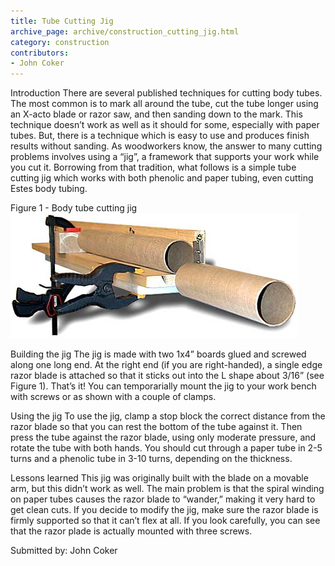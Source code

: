 ```yaml
---
title: Tube Cutting Jig
archive_page: archive/construction_cutting_jig.html
category: construction
contributors:
- John Coker
---
```

Introduction There are several published techniques for cutting body tubes. The most common is to mark all around the tube, cut the tube longer using an X-acto blade or razor saw, and then sanding down to the mark. This technique doesn’t work as well as it should for some, especially with paper tubes. But, there is a technique which is easy to use and produces finish results without sanding. As woodworkers know, the answer to many cutting problems involves using a “jig”, a framework that supports your work while you cut it. Borrowing from that tradition, what follows is a simple tube cutting jig which works with both phenolic and paper tubing, even cutting Estes body tubing.

Figure 1 - Body tube cutting jig ![](/images/construction/tubecuttingjig.jpg)

Building the jig The jig is made with two 1x4” boards glued and screwed along one long end. At the right end (if you are right-handed), a single edge razor blade is attached so that it sticks out into the L shape about 3/16” (see Figure 1). That’s it! You can temporarially mount the jig to your work bench with screws or as shown with a couple of clamps.

Using the jig To use the jig, clamp a stop block the correct distance from the razor blade so that you can rest the bottom of the tube against it. Then press the tube against the razor blade, using only moderate pressure, and rotate the tube with both hands. You should cut through a paper tube in 2-5 turns and a phenolic tube in 3-10 turns, depending on the thickness.

Lessons learned This jig was originally built with the blade on a movable arm, but this didn’t work as well. The main problem is that the spiral winding on paper tubes causes the razor blade to “wander,” making it very hard to get clean cuts. If you decide to modify the jig, make sure the razor blade is firmly supported so that it can’t flex at all. If you look carefully, you can see that the razor plade is actually mounted with three screws.

Submitted by: John Coker

